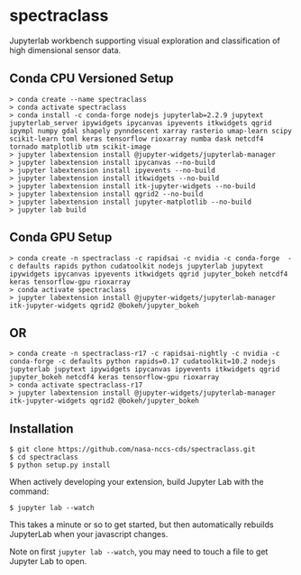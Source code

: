 spectraclass
===============================

Jupyterlab workbench supporting visual exploration and classification of high dimensional sensor data.

Conda CPU Versioned Setup
---------------
   
    > conda create --name spectraclass
    > conda activate spectraclass
    > conda install -c conda-forge nodejs jupyterlab=2.2.9 jupytext jupyterlab_server ipywidgets ipycanvas ipyevents itkwidgets qgrid ipympl numpy gdal shapely pynndescent xarray rasterio umap-learn scipy scikit-learn toml keras tensorflow rioxarray numba dask netcdf4 tornado matplotlib utm scikit-image
    > jupyter labextension install @jupyter-widgets/jupyterlab-manager
    > jupyter labextension install ipycanvas --no-build  
    > jupyter labextension install ipyevents --no-build  
    > jupyter labextension install itkwidgets --no-build
    > jupyter labextension install itk-jupyter-widgets --no-build 
    > jupyter labextension install qgrid2 --no-build
    > jupyter labextension install jupyter-matplotlib --no-build 
    > jupyter lab build


Conda GPU Setup
---------------

    > conda create -n spectraclass -c rapidsai -c nvidia -c conda-forge  -c defaults rapids python cudatoolkit nodejs jupyterlab jupytext ipywidgets ipycanvas ipyevents itkwidgets qgrid jupyter_bokeh netcdf4 keras tensorflow-gpu rioxarray
    > conda activate spectraclass
    > jupyter labextension install @jupyter-widgets/jupyterlab-manager itk-jupyter-widgets qgrid2 @bokeh/jupyter_bokeh
    
OR
--

    > conda create -n spectraclass-r17 -c rapidsai-nightly -c nvidia -c conda-forge -c defaults python rapids=0.17 cudatoolkit=10.2 nodejs jupyterlab jupytext ipywidgets ipycanvas ipyevents itkwidgets qgrid jupyter_bokeh netcdf4 keras tensorflow-gpu rioxarray
    > conda activate spectraclass-r17
    > jupyter labextension install @jupyter-widgets/jupyterlab-manager itk-jupyter-widgets qgrid2 @bokeh/jupyter_bokeh


Installation
------------

    $ git clone https://github.com/nasa-nccs-cds/spectraclass.git
    $ cd spectraclass
    $ python setup.py install

When actively developing your extension, build Jupyter Lab with the command:

    $ jupyter lab --watch

This takes a minute or so to get started, but then automatically rebuilds JupyterLab when your javascript changes.

Note on first `jupyter lab --watch`, you may need to touch a file to get Jupyter Lab to open.

